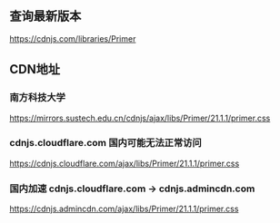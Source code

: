 ## 查询最新版本
https://cdnjs.com/libraries/Primer

## CDN地址

### 南方科技大学
https://mirrors.sustech.edu.cn/cdnjs/ajax/libs/Primer/21.1.1/primer.css

### cdnjs.cloudflare.com 国内可能无法正常访问
https://cdnjs.cloudflare.com/ajax/libs/Primer/21.1.1/primer.css

### 国内加速 cdnjs.cloudflare.com -> cdnjs.admincdn.com
https://cdnjs.admincdn.com/ajax/libs/Primer/21.1.1/primer.css